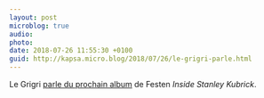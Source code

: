 ```yaml
---
layout: post
microblog: true
audio: 
photo: 
date: 2018-07-26 11:55:30 +0100
guid: http://kapsa.micro.blog/2018/07/26/le-grigri-parle.html
---
```

Le Grigri [parle du prochain album](https://www.le-grigri.com/blog/2018/7/23/kubrick-ressuscit) de Festen _Inside Stanley Kubrick_.
